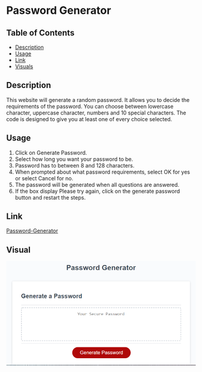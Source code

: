 # Password Generator

## Table of Contents

- [Description](#Description)
- [Usage](#Usage)
- [Link](#Link)
- [Visuals](#Visual)



## Description
This website will generate a random password. It allows you to decide the requirements of the password. You can choose between lowercase character, uppercase character, numbers and 10 special characters. The code is designed to give you at least one of every choice selected. 

## Usage
1. Click on Generate Password.
2. Select how long you want your password to be.
3. Password has to between 8 and 128 characters.
4. When prompted about what password requirements, select OK for yes or select Cancel for no.
5. The password will be generated when all questions are answered.
6. If the box display Please try again, click on the generate password button and restart the steps.



## Link
[Password-Generator](https://wparker05.github.io/password-generator/)

## Visual
![Image of password generator website](./assets/images/password.png)